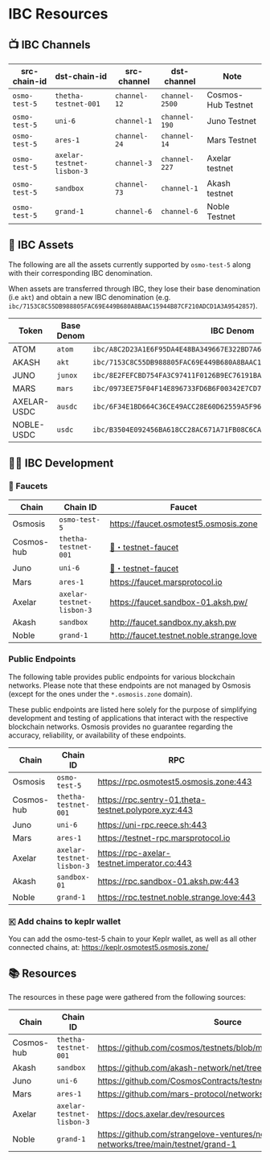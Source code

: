 # IBC Resources

## 📺 IBC Channels

| src-chain-id  | dst-chain-id              | src-channel  | dst-channel    | Note               |
|---------------|---------------------------|--------------|----------------|--------------------|
| `osmo-test-5` | `thetha-testnet-001`      | `channel-12` | `channel-2500` | Cosmos-Hub Testnet |
| `osmo-test-5` | `uni-6`                   | `channel-1`  | `channel-190`  | Juno Testnet       |
| `osmo-test-5` | `ares-1`                  | `channel-24` | `channel-14`   | Mars Testnet       |
| `osmo-test-5` | `axelar-testnet-lisbon-3` | `channel-3`  | `channel-227`  | Axelar testnet     |
| `osmo-test-5` | `sandbox`                 | `channel-73` | `channel-1`    | Akash testnet      |
| `osmo-test-5` | `grand-1`                 | `channel-6`  | `channel-6`    | Noble Testnet      |

## 🫰 IBC Assets

The following are all the assets currently supported by `osmo-test-5` along with their corresponding IBC denomination.

When assets are transferred through IBC, they lose their base denomination (i.e `akt`) and obtain a new IBC denomination (e.g. `ibc/7153C8C55DB988805FAC69E449B680A8BAAC15944B87CF210ADCD1A3A9542857`).

| Token       | Base Denom | IBC Denom                                                              |
|-------------|------------|------------------------------------------------------------------------|
| ATOM        | `atom`     | `ibc/A8C2D23A1E6F95DA4E48BA349667E322BD7A6C996D8A4AAE8BA72E190F3D1477` |
| AKASH       | `akt`      | `ibc/7153C8C55DB988805FAC69E449B680A8BAAC15944B87CF210ADCD1A3A9542857` |
| JUNO        | `junox`    | `ibc/8E2FEFCBD754FA3C97411F0126B9EC76191BAA1B3959CB73CECF396A4037BBF0` |
| MARS        | `mars`     | `ibc/0973EE75F04F14E896733FD6B6F00342E7CD7867785EE8596D3E74767BC19FC9` |
| AXELAR-USDC | `ausdc`    | `ibc/6F34E1BD664C36CE49ACC28E60D62559A5F96C4F9A6CCE4FC5A67B2852E24CFE` |
| NOBLE-USDC  | `usdc`     | `ibc/B3504E092456BA618CC28AC671A71FB08C6CA0FD0BE7C8A5B5A3E2DD933CC9E4` |

## 🧑‍💻 IBC Development

### 🚰 Faucets 

| Chain      | Chain ID                  | Faucet                                                                                   |
|------------|---------------------------|------------------------------------------------------------------------------------------|
| Osmosis    | `osmo-test-5`             | <https://faucet.osmotest5.osmosis.zone>                                                  |
| Cosmos-hub | `thetha-testnet-001`      | [🚰・testnet-faucet](https://discord.com/channels/669268347736686612/953697793476821092) |
| Juno       | `uni-6`                   | [🚰・testnet-faucet](https://discord.com/channels/816256689078403103/842073995059003422) |
| Mars       | `ares-1`                  | <https://faucet.marsprotocol.io>                                                         |
| Axelar     | `axelar-testnet-lisbon-3` | <https://faucet.sandbox-01.aksh.pw/>                                                     |
| Akash      | `sandbox`                 | <http://faucet.sandbox.ny.aksh.pw>                                                       |
| Noble      | `grand-1`                 | <http://faucet.testnet.noble.strange.love>                                               |

### Public Endpoints

The following table provides public endpoints for various blockchain networks. Please note that these endpoints are not managed by Osmosis (except for the ones under the `*.osmosis.zone` domain). 

These public endpoints are listed here solely for the purpose of simplifying development and testing of applications that interact with the respective blockchain networks. Osmosis provides no guarantee regarding the accuracy, reliability, or availability of these endpoints.

| Chain      | Chain ID                  | RPC                                                    | REST                                                |
|------------|---------------------------|--------------------------------------------------------|-----------------------------------------------------|
| Osmosis    | `osmo-test-5`             | <https://rpc.osmotest5.osmosis.zone:443>               | <https://lcd.osmotest5.osmosis.zone>                |
| Cosmos-hub | `thetha-testnet-001`      | <https://rpc.sentry-01.theta-testnet.polypore.xyz:443> | <https://rest.sentry-01.theta-testnet.polypore.xyz> |
| Juno       | `uni-6`                   | <https://uni-rpc.reece.sh:443>                         | <https://uni-api.reece.sh>                          |
| Mars       | `ares-1`                  | <https://testnet-rpc.marsprotocol.io>                  | <https://testnet-rest.marsprotocol.io>              |
| Axelar     | `axelar-testnet-lisbon-3` | <https://rpc-axelar-testnet.imperator.co:443>          | <https://lcd-axelar-testnet.imperator.co>           |
| Akash      | `sandbox-01`              | <https://rpc.sandbox-01.aksh.pw:443>                   | <https://api.sandbox-01.aksh.pw/>                   |
| Noble      | `grand-1`                 | <https://rpc.testnet.noble.strange.love:443>           | <https://api.testnet.noble.strange.love>            |

### 🇰 Add chains to keplr wallet 

You can add the osmo-test-5 chain to your Keplr wallet, as well as all other connected chains, at: https://keplr.osmotest5.osmosis.zone/

## 📚 Resources

The resources in these page were gathered from the following sources:

| Chain      | Chain ID                  | Source                                                                             |
|------------|---------------------------|------------------------------------------------------------------------------------|
| Cosmos-hub | `thetha-testnet-001`      | <https://github.com/cosmos/testnets/blob/master/public/README.md>                  |
| Akash      | `sandbox`                 | <https://github.com/akash-network/net/tree/master/sandbox>                         |
| Juno       | `uni-6`                   | <https://github.com/CosmosContracts/testnets/tree/main/uni-6>                      |
| Mars       | `ares-1`                  | <https://github.com/mars-protocol/networks/blob/main/ares-1>                       |
| Axelar     | `axelar-testnet-lisbon-3` | <https://docs.axelar.dev/resources>                                                |
| Noble      | `grand-1`                 | <https://github.com/strangelove-ventures/noble-networks/tree/main/testnet/grand-1> |
